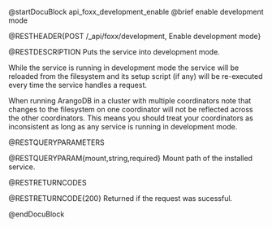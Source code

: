 @startDocuBlock api_foxx_development_enable
@brief enable development mode

@RESTHEADER{POST /_api/foxx/development, Enable development mode}

@RESTDESCRIPTION
Puts the service into development mode.

While the service is running in development mode the service will be reloaded
from the filesystem and its setup script (if any) will be re-executed every
time the service handles a request.

When running ArangoDB in a cluster with multiple coordinators note that changes
to the filesystem on one coordinator will not be reflected across the other
coordinators. This means you should treat your coordinators as inconsistent
as long as any service is running in development mode.

@RESTQUERYPARAMETERS

@RESTQUERYPARAM{mount,string,required}
Mount path of the installed service.

@RESTRETURNCODES

@RESTRETURNCODE{200}
Returned if the request was sucessful.

@endDocuBlock
